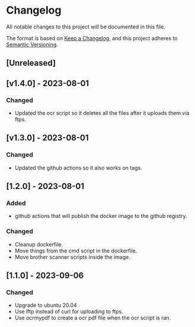 # Changelog

All notable changes to this project will be documented in this file.

The format is based on [Keep a Changelog](https://keepachangelog.com/en/1.0.0/),
and this project adheres to [Semantic Versioning](https://semver.org/spec/v2.0.0.html).

## [Unreleased]

## [v1.4.0] - 2023-08-01
### Changed
- Updated the ocr script so it deletes all the files after it uploads them via ftps.

## [v1.3.0] - 2023-08-01
### Changed
- Updated the github actions so it also works on tags.

## [1.2.0] - 2023-08-01
### Added
- github actions that will publish the docker image to the github registry.

### Changed
- Cleanup dockerfile.
- Move things from the cmd script in the dockerfile.
- Move brother scanner scripts inside the image.

## [1.1.0] - 2023-09-06
### Changed
- Upgrade to ubuntu 20.04
- Use lftp instead of curl for uploading to ftps.
- Use ocrmypdf to create a ocr pdf file when the ocr script is ran.
